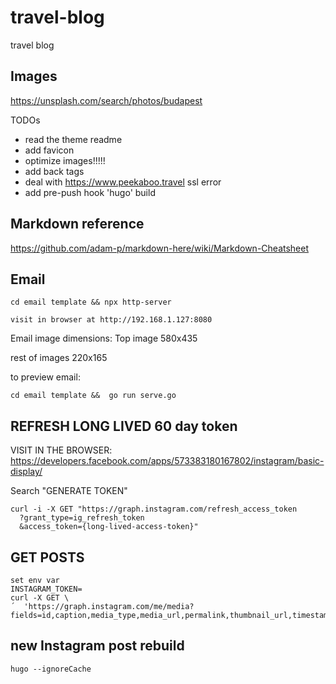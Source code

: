 # travel-blog

travel blog

## Images

https://unsplash.com/search/photos/budapest

TODOs

- read the theme readme
- add favicon
- optimize images!!!!!
- add back tags
- deal with https://www.peekaboo.travel ssl error
- add pre-push hook 'hugo' build


Markdown reference
------------------

https://github.com/adam-p/markdown-here/wiki/Markdown-Cheatsheet

## Email 
```
cd email template && npx http-server

visit in browser at http://192.168.1.127:8080
```

Email image dimensions:
Top image 580x435 

rest of images 220x165


to preview email:
```
cd email template &&  go run serve.go 
```

## REFRESH LONG LIVED 60 day token 
VISIT IN THE BROWSER: 
https://developers.facebook.com/apps/573383180167802/instagram/basic-display/

Search "GENERATE TOKEN"

```
curl -i -X GET "https://graph.instagram.com/refresh_access_token
  ?grant_type=ig_refresh_token
  &access_token={long-lived-access-token}"
```

## GET POSTS 

```
set env var 
INSTAGRAM_TOKEN=
curl -X GET \    
´  'https://graph.instagram.com/me/media?fields=id,caption,media_type,media_url,permalink,thumbnail_url,timestamp,username&access_token='
```

## new Instagram post rebuild

```
hugo --ignoreCache
```